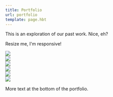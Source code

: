 ```yaml
---
title: Portfolio
url: portfolio
template: page.hbt
---
```


This is an exploration of our past work. Nice, eh?

Resize me, I'm responsive!

<div class="portfolio">
<article><img src="http://placehold.it/600x300"></article>
<article><img src="http://placehold.it/600x300"></article>
<article><img src="http://placehold.it/600x300"></article>
<article><img src="http://placehold.it/600x300"></article>
<article><img src="http://placehold.it/600x300"></article>
<article><img src="http://placehold.it/600x300"></article>
</div>

More text at the bottom of the portfolio.